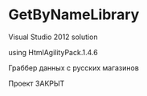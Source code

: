 ﻿GetByNameLibrary
================
Visual Studio 2012 solution

using HtmlAgilityPack.1.4.6

Граббер данных с русских магазинов

Проект ЗАКРЫТ
